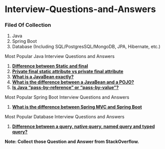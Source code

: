 # Interview-Questions-and-Answers

### Filed Of Collection
1. Java
2. Spring Boot
3. Database (Including SQL/PostgresSQL/MongoDB, JPA, Hibernate, etc.)

Most Popular Java Interview Questions and Answers
1. [**Difference between Static and final** ](https://github.com/CodeMechanix/Interview-Questions-and-Answers/blob/master/java/Difference_between_Static_and_final.md)
2. [**Private final static attribute vs private final attribute**](https://github.com/CodeMechanix/Interview-Questions-and-Answers/blob/master/java/Private_final_static_attribute_vs_private_final_attribute.md)
3. [**What is a JavaBean exactly?**](https://github.com/CodeMechanix/Interview-Questions-and-Answers/blob/master/java/What_is_a_JavaBean_exactly.md)
4. [**What is the difference between a JavaBean and a POJO?**](https://github.com/CodeMechanix/Interview-Questions-and-Answers/blob/master/java/What_is_the_difference_between_a_JavaBean_and_a_POJO.md)
5. [**Is Java “pass-by-reference” or “pass-by-value”?**](https://github.com/CodeMechanix/Interview-Questions-and-Answers/blob/master/java/Is_Java_pass_by_reference_or_pass_by_value.md)

Most Popular Spring Boot Interview Questions and Answers
1. [**What is the difference between Spring MVC and Spring Boot**](https://github.com/CodeMechanix/Interview-Questions-and-Answers/blob/master/springboot/java/Difference_between_Spring_MVC_and_Spring_Boot.md)

Most Popular Database Interview Questions and Answers
1. [**Difference between a query, native query, named query and typed query?**](https://github.com/CodeMechanix/Interview-Questions-and-Answers/blob/master/database/Difference_between_query_and_native%20query_and_named_query_and_typed_query.md)


**Note: Collect those Question and Answer from StackOverflow.** 


